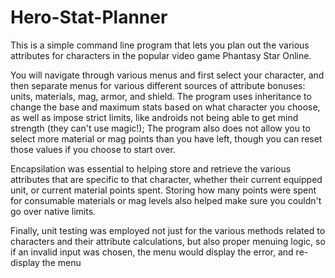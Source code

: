 # Hero-Stat-Planner

This is a simple command line program that lets you plan out the various attributes for characters in the popular video game
Phantasy Star Online.

You will navigate through various menus and first select your character, and then separate menus for various different sources
of attribute bonuses: units, materials, mag, armor, and shield.
The program uses inheritance to change the base and maximum stats based on what character you choose, as well as impose
strict limits, like androids not being able to get mind strength (they can't use magic!);
The program also does not allow you to select more material or mag points than you have left, though you can reset those values
if you choose to start over.

Encapsilation was essential to helping store and retrieve the various attributes that are specific to that character,
whether their current equipped unit, or current material points spent.
Storing how many points were spent for consumable materials or mag levels also helped make sure you couldn't go over native limits.

Finally, unit testing was employed not just for the various methods related to characters and their attribute calculations, but
also proper menuing logic, so if an invalid input was chosen, the menu would display the error, and re-display the menu
